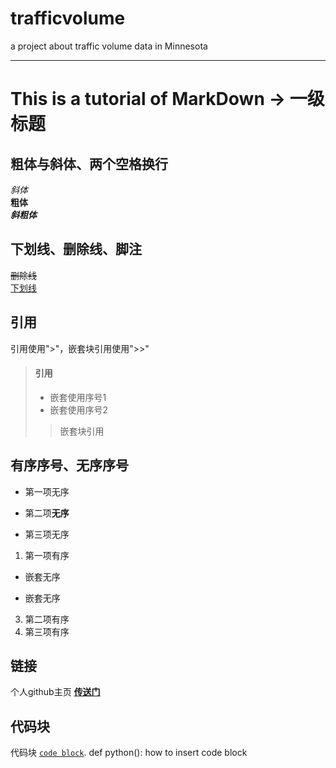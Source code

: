 # trafficvolume
a project about traffic volume data in Minnesota

***

# This is a tutorial of MarkDown -> 一级标题
## 粗体与斜体、两个空格换行
*斜体*  
**粗体**  
***斜粗体***  

## 下划线、删除线、脚注
~~删除线~~  
<u>下划线</u>  
[^脚注]: 你是个傻子  

## 引用
引用使用">"，嵌套块引用使用">>"
> #### 引用
> - 嵌套使用序号1
> - 嵌套使用序号2
>> 嵌套块引用  

## 有序序号、无序序号
* 第一项无序  
+ 第二项**无序**  
- 第三项无序  

1. 第一项有序
- 嵌套无序
+ 嵌套无序
3. 第二项有序  
4. 第三项有序  


## 链接
个人github主页 **[传送门](https://github.com/jollykuoo)**  

## 代码块
代码块 [`code block`]().
  def python():
    how to insert code block
